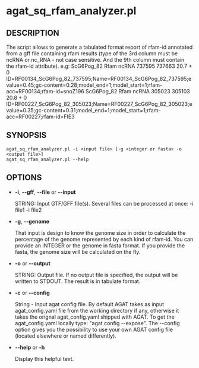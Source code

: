 # agat\_sq\_rfam\_analyzer.pl

## DESCRIPTION

The script allows to generate a tabulated format report of rfam-id annotated from a gff file
containing rfam results (type of the 3rd column must be ncRNA or nc\_RNA - not case sensitive. And the 9th column must contain the rfam-id attribute).
    e.g:
ScG6Pog\_82  Rfam  ncRNA 737595  737663  20.7  + 0 ID=RF00134\_ScG6Pog\_82\_737595;Name=RF00134\_ScG6Pog\_82\_737595;evalue=0.45;gc-content=0.28;model\_end=1;model\_start=1;rfam-acc=RF00134;rfam-id=snoZ196
ScG6Pog\_82  Rfam  ncRNA 305023  305103  20.8  + 0 ID=RF00227\_ScG6Pog\_82\_305023;Name=RF00227\_ScG6Pog\_82\_305023;evalue=0.35;gc-content=0.31;model\_end=1;model\_start=1;rfam-acc=RF00227;rfam-id=FIE3

## SYNOPSIS

```
agat_sq_rfam_analyzer.pl -i <input file> [-g <integer or fasta> -o <output file>]
agat_sq_rfam_analyzer.pl --help
```

## OPTIONS

- **-i**, **--gff**, **--file** or **--input**

    STRING: Input GTF/GFF file(s). Several files can be processed at once: -i file1 -i file2

- **-g**, **--genome**

    That input is design to know the genome size in order to calculate the percentage of the genome represented by each kind of rfam-id.
    You can provide an INTEGER or the genome in fasta format. If you provide the fasta, the genome size will be calculated on the fly.

- **-o** or **--output**

    STRING: Output file.  If no output file is specified, the output will be written to STDOUT. The result is in tabulate format.

- **-c** or **--config**

    String - Input agat config file. By default AGAT takes as input agat_config.yaml file from the working directory if any,
    otherwise it takes the orignal agat_config.yaml shipped with AGAT. To get the agat_config.yaml locally type: "agat config --expose".
    The --config option gives you the possibility to use your own AGAT config file (located elsewhere or named differently).

- **--help** or **-h**

    Display this helpful text.

